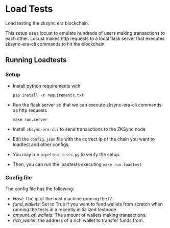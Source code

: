 # Load Tests

Load testing the zksync era blockchain.

This setup uses locust to emulate hundreds of users making transactions to each other.
Locust makes http requests to a local flask server that executes zksync-era-cli commands to hit the blockchain.


## Running Loadtests

### Setup
* Install python requirements with

    `pip install -r requirements.txt`


* Run the flask server so that we can execute zksync-era-cli commands as http requests

    `make run.server`

* Install `zksync-era-cli` to send transactions to the ZKSync node
* Edit the `config.json` file with the correct ip of the chain you want to loadtest and other configs.
* You may run `pipeline_tests.py` to verify the setup.
* Then, you can run the loadtests executing
  `make run.loadtest`

### Config file
  The config file has the following:
* _Host_: The ip of the host machine running the l2
* _fund_wallets_: Set to True if you want to fund wallets from scratch when running the tests in a recently initialized testnode
* _amount_of_wallets_: The amount of wallets making transactions.
* _rich_wallet_: the address of a rich wallet to transfer funds from.
  

